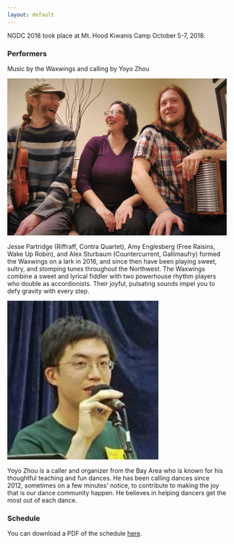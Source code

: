 ```yaml
---
layout: default
---
```


NGDC 2018 took place at Mt. Hood Kiwanis Camp October 5-7, 2018.

### Performers

Music by the Waxwings and calling by Yoyo Zhou

<img height="360px" src="/img/waxwings.jpg">

Jesse Partridge (Riffraff, Contra Quartet), Amy Englesberg (Free Raisins, Wake Up Robin), and Alex Sturbaum (Countercurrent, Gallimaufry) formed the Waxwings on a lark in 2016, and since then have been playing sweet, sultry, and stomping tunes throughout the Northwest. The Waxwings combine a sweet and lyrical fiddler with two powerhouse rhythm players who double as accordionists. Their joyful, pulsating sounds impel you to defy gravity with every step.

![Yoyo Zhou](/img/yoyo.jpg)

Yoyo Zhou is a caller and organizer from the Bay Area who is known for his thoughtful teaching and fun dances.  He has been calling dances since 2012, sometimes on a few minutes' notice, to contribute to making the joy that is our dance community happen. He believes in helping dancers get the most out of each dance.


### Schedule

You can download a PDF of the schedule [here](/schedule.pdf).
